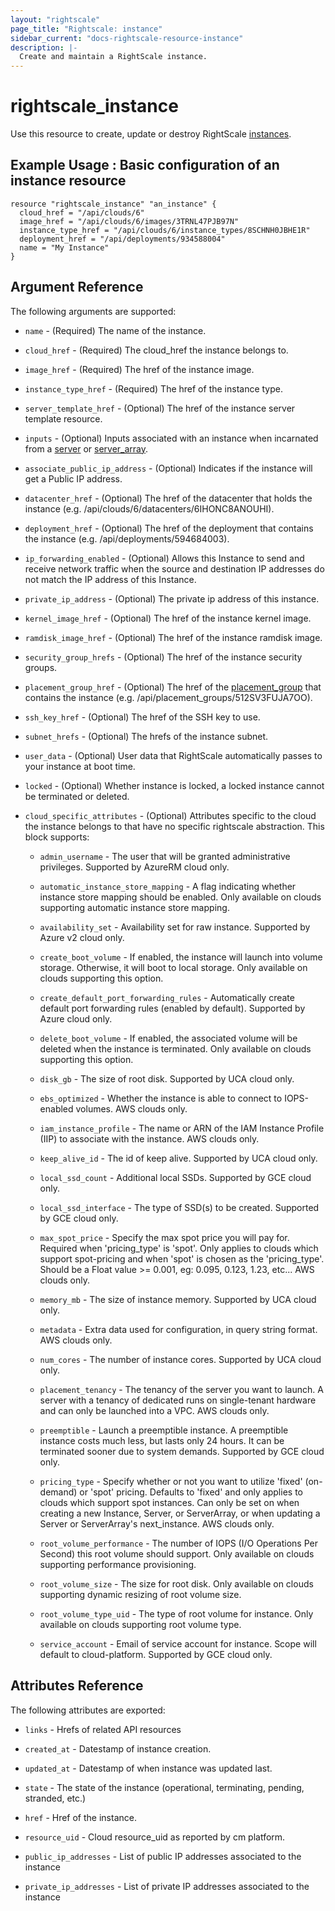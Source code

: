 ```yaml
---
layout: "rightscale"
page_title: "Rightscale: instance"
sidebar_current: "docs-rightscale-resource-instance"
description: |-
  Create and maintain a RightScale instance.
---
```


# rightscale_instance

Use this resource to create, update or destroy RightScale [instances](http://reference.rightscale.com/api1.5/resources/ResourceInstances.html).

## Example Usage : Basic configuration of an instance resource

```hcl
resource "rightscale_instance" "an_instance" {
  cloud_href = "/api/clouds/6"
  image_href = "/api/clouds/6/images/3TRNL47PJB97N"
  instance_type_href = "/api/clouds/6/instance_types/8SCHNH0JBHE1R"
  deployment_href = "/api/deployments/934588004"
  name = "My Instance"
}
```

## Argument Reference

The following arguments are supported:

* `name` - (Required) The name of the instance.

* `cloud_href` - (Required) The cloud_href the instance belongs to.

* `image_href` - (Required) The href of the instance image.

* `instance_type_href` - (Required) The href of the instance type.

* `server_template_href` - (Optional) The href of the instance server template resource.

* `inputs` - (Optional) Inputs associated with an instance when incarnated from a [server](https://github.com/terraform-providers/terraform-provider-rightscale/blob/master/website/docs/r/cm_server.markdown) or [server_array](https://github.com/terraform-providers/terraform-provider-rightscale/blob/master/website/docs/r/cm_server_array.markdown).

* `associate_public_ip_address` - (Optional) Indicates if the instance will get a Public IP address.

* `datacenter_href` - (Optional) The href of the datacenter that holds the instance (e.g. /api/clouds/6/datacenters/6IHONC8ANOUHI).

* `deployment_href` - (Optional) The href of the deployment that contains the instance (e.g. /api/deployments/594684003).

* `ip_forwarding_enabled` - (Optional) Allows this Instance to send and receive network traffic when the source and destination IP addresses do not match the IP address of this Instance.

* `private_ip_address` - (Optional) The private ip address of this instance.

* `kernel_image_href` - (Optional) The href of the instance kernel image.

* `ramdisk_image_href` - (Optional) The href of the instance ramdisk image.

* `security_group_hrefs` - (Optional) The href of the instance security groups.

* `placement_group_href` - (Optional) The href of the [placement_group](http://docs.rightscale.com/cm/dashboard/clouds/aws/ec2_placement_groups.html) that contains the instance (e.g. /api/placement_groups/512SV3FUJA7OO).

* `ssh_key_href` - (Optional) The href of the SSH key to use.

* `subnet_hrefs` - (Optional) The hrefs of the instance subnet.

* `user_data` - (Optional) User data that RightScale automatically passes to your instance at boot time.

* `locked` - (Optional)  Whether instance is locked, a locked instance cannot be terminated or deleted.

* `cloud_specific_attributes` - (Optional) Attributes specific to the cloud the instance belongs to that have no specific rightscale abstraction.  This block supports:

  * `admin_username` - The user that will be granted administrative privileges. Supported by AzureRM cloud only.

  * `automatic_instance_store_mapping` - A flag indicating whether instance store mapping should be enabled.  Only available on clouds supporting automatic instance store mapping.

  * `availability_set` - Availability set for raw instance. Supported by Azure v2 cloud only.

  * `create_boot_volume` - If enabled, the instance will launch into volume storage. Otherwise, it will boot to local storage.  Only available on clouds supporting this option.

  * `create_default_port_forwarding_rules` - Automatically create default port forwarding rules (enabled by default). Supported by Azure cloud only.

  * `delete_boot_volume` - If enabled, the associated volume will be deleted when the instance is terminated.  Only available on clouds supporting this option.

  * `disk_gb` - The size of root disk. Supported by UCA cloud only.

  * `ebs_optimized` - Whether the instance is able to connect to IOPS-enabled volumes.  AWS clouds only.

  * `iam_instance_profile` - The name or ARN of the IAM Instance Profile (IIP) to associate with the instance. AWS clouds only.

  * `keep_alive_id` - The id of keep alive. Supported by UCA cloud only.

  * `local_ssd_count` - Additional local SSDs. Supported by GCE cloud only.

  * `local_ssd_interface` - The type of SSD(s) to be created. Supported by GCE cloud only.

  * `max_spot_price` - Specify the max spot price you will pay for. Required when 'pricing_type' is 'spot'. Only applies to clouds which support spot-pricing and when 'spot' is chosen as the 'pricing_type'. Should be a Float value >= 0.001, eg: 0.095, 0.123, 1.23, etc... AWS clouds only.

  * `memory_mb` - The size of instance memory. Supported by UCA cloud only.

  * `metadata` - Extra data used for configuration, in query string format. AWS clouds only.

  * `num_cores` - The number of instance cores. Supported by UCA cloud only.

  * `placement_tenancy` - The tenancy of the server you want to launch. A server with a tenancy of dedicated runs on single-tenant hardware and can only be launched into a VPC.  AWS clouds only.

  * `preemptible` - Launch a preemptible instance. A preemptible instance costs much less, but lasts only 24 hours. It can be terminated sooner due to system demands. Supported by GCE cloud only.

  * `pricing_type` - Specify whether or not you want to utilize 'fixed' (on-demand) or 'spot' pricing. Defaults to 'fixed' and only applies to clouds which support spot instances. Can only be set on when creating a new Instance, Server, or ServerArray, or when updating a Server or ServerArray's next_instance.  AWS clouds only.

  * `root_volume_performance` - The number of IOPS (I/O Operations Per Second) this root volume should support. Only available on clouds supporting performance provisioning.

  * `root_volume_size` - The size for root disk. Only available on clouds supporting dynamic resizing of root volume size.

  * `root_volume_type_uid` - The type of root volume for instance. Only available on clouds supporting root volume type.

  * `service_account` - Email of service account for instance. Scope will default to cloud-platform. Supported by GCE cloud only.

## Attributes Reference

The following attributes are exported:

* `links` - Hrefs of related API resources

* `created_at` - Datestamp of instance creation.

* `updated_at` - Datestamp of when instance was updated last.

* `state` - The state of the instance (operational, terminating, pending, stranded, etc.)

* `href` - Href of the instance.

* `resource_uid` - Cloud resource_uid as reported by cm platform.

* `public_ip_addresses` - List of public IP addresses associated to the instance

* `private_ip_addresses` - List of private IP addresses associated to the instance
